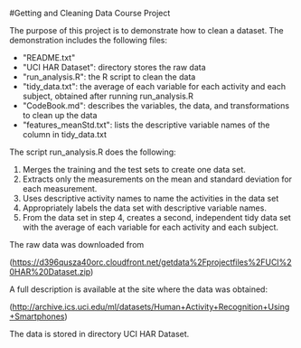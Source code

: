 #Getting and Cleaning Data Course Project

The purpose of this project is to demonstrate how to clean a dataset. The demonstration includes the following files:
- "README.txt"
- "UCI HAR Dataset": directory stores the raw data
- "run_analysis.R": the R script to clean the data
- "tidy_data.txt": the average of each variable for each activity and each subject, obtained after running run_analysis.R
- "CodeBook.md": describes the variables, the data, and transformations to clean up the data
- "features_meanStd.txt": lists the descriptive variable names of the column in tidy_data.txt

The script run_analysis.R does the following:

1. Merges the training and the test sets to create one data set.
2. Extracts only the measurements on the mean and standard deviation for each measurement.
3. Uses descriptive activity names to name the activities in the data set
4. Appropriately labels the data set with descriptive variable names.
5. From the data set in step 4, creates a second, independent tidy data set with the average of each variable for each activity and each subject.

The raw data was downloaded from

(https://d396qusza40orc.cloudfront.net/getdata%2Fprojectfiles%2FUCI%20HAR%20Dataset.zip)

A full description is available at the site where the data was obtained:

(http://archive.ics.uci.edu/ml/datasets/Human+Activity+Recognition+Using+Smartphones)

The data is stored in directory UCI HAR Dataset.


